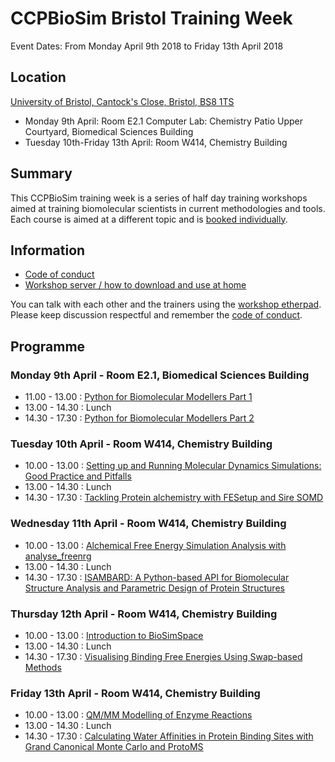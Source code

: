 # CCPBioSim Bristol Training Week

Event Dates: From Monday April 9th 2018 to Friday 13th April 2018

## Location

[University of Bristol, Cantock's Close, Bristol, BS8 1TS](https://goo.gl/maps/qF8VTFMuYRC2)

* Monday 9th April: Room E2.1 Computer Lab: Chemistry Patio Upper Courtyard, Biomedical Sciences Building
* Tuesday 10th-Friday 13th April: Room W414, Chemistry Building

## Summary

This CCPBioSim training week is a series of half day training workshops aimed 
at training biomolecular scientists in current methodologies and tools. Each 
course is aimed at a different topic and is [booked individually](http://www.cvent.com/d/9tqvyd). 

## Information

* [Code of conduct](conduct)
* [Workshop server / how to download and use at home](server)

You can talk with each other and the trainers using the 
<a href="https://etherpad.net/p/ccpbiosim_bristol18" target="_blank">workshop etherpad</a>. Please
keep discussion respectful and remember the [code of conduct](conduct).

## Programme

### Monday 9th April - Room E2.1, Biomedical Sciences Building

* 11.00 - 13.00 : [Python for Biomolecular Modellers Part 1](https://ccpbiosim.github.io/python_and_data)
* 13.00 - 14.30 : Lunch
* 14.30 - 17.30 : [Python for Biomolecular Modellers Part 2](https://ccpbiosim.github.io/python_and_data)

### Tuesday 10th April - Room W414, Chemistry Building

* 10.00 - 13.00 : [Setting up and Running Molecular Dynamics Simulations: Good Practice and Pitfalls](https://ccpbiosim.github.io/md_workshop)
* 13.00 - 14.30 : Lunch
* 14.30 - 17.30 : [Tackling Protein alchemistry with FESetup and Sire SOMD](https://ccpbiosim.github.io/fesetup_workshop)

### Wednesday 11th April - Room W414, Chemistry Building

* 10.00 - 13.00 : [Alchemical Free Energy Simulation Analysis with analyse_freenrg](https://ccpbiosim.github.io/analyse_freenrg_workshop)
* 13.00 - 14.30 : Lunch
* 14.30 - 17.30 : [ISAMBARD: A Python-based API for Biomolecular Structure Analysis and Parametric Design of Protein Structures]()

### Thursday 12th April - Room W414, Chemistry Building

* 10.00 - 13.00 : [Introduction to BioSimSpace](https://ccpbiosim.github.io/biosimspace_workshop)
* 13.00 - 14.30 : Lunch
* 14.30 - 17.30 : [Visualising Binding Free Energies Using Swap-based Methods](https://ccpbiosim.github.io/xswaps)

### Friday 13th April - Room W414, Chemistry Building

* 10.00 - 13.00 : [QM/MM Modelling of Enzyme Reactions]()
* 13.00 - 14.30 : Lunch
* 14.30 - 17.30 : [Calculating Water Affinities in Protein Binding Sites with Grand Canonical Monte Carlo and ProtoMS]()
